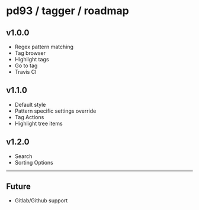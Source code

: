 # pd93 / tagger / roadmap

## v1.0.0

- Regex pattern matching
- Tag browser
- Highlight tags
- Go to tag
- Travis CI

## v1.1.0

- Default style
- Pattern specific settings override
- Tag Actions
- Highlight tree items

## v1.2.0

- Search
- Sorting Options

---

## Future

- Gitlab/Github support